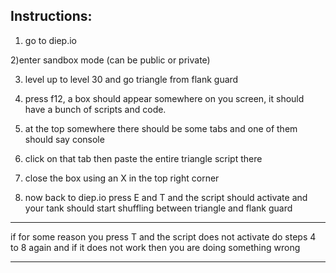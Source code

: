 Instructions:
-------------

1) go to diep.io

2)enter sandbox mode (can be public or private)

3) level up to level 30 and go triangle from flank guard

4) press f12, a box should appear somewhere on you screen, it should have a bunch of scripts and code.

5) at the top somewhere there should be some tabs and one of them should say console

6) click on that tab then paste the entire triangle script there

7) close the box using an X in the top right corner

8) now back to diep.io press E and T and the script should activate and your tank should start shuffling between triangle and flank guard

__________________________________________
if for some reason you press T and the script does not activate do steps 4 to 8 again and if it does not work then you are doing something wrong
__________________________________________
